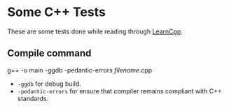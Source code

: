 # Some C++ Tests

These are some tests done while reading through [LearnCpp](https://www.learncpp.com).

## Compile command

g++ -o main -ggdb -pedantic-errors _filename_.cpp

* `-ggdb` for debug build.
* `-pedantic-errors` for ensure that compiler remains compliant with C++ standards.

